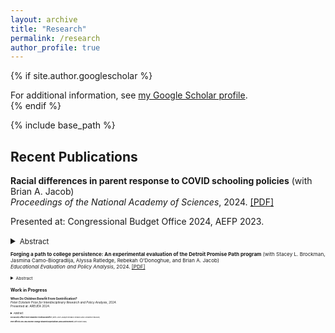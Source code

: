 ```yaml
---
layout: archive
title: "Research"
permalink: /research
author_profile: true
---
```

{% if site.author.googlescholar %}
  <div class="wordwrap">For additional information, see <a href="{{site.author.googlescholar}}" target="_blank">my Google Scholar profile</a>.</div>
{% endif %}

{% include base_path %}

## Recent Publications
**Racial differences in parent response to COVID schooling policies** (with Brian A. Jacob) <br>
_Proceedings of the National Academy of Sciences_, 2024. <a href="https://micah-baum.github.io/files/baum-jacob-pnas-2024.pdf" target="_blank">\[PDF\]</a>

Presented at: Congressional Budget Office 2024, AEFP 2023. 
<details> <summary><small>Abstract<small></summary>  
<small>This paper examines whether school COVID-19 policies influenced enrollment differently by student age and race/ethnicity. Unlike much prior research, we i) analyze enrollments for virtually the entire U.S. public school population for both the 2020–2021 and 2021–2022 school years, ii) compare enrollment trends within districts in order to isolate subgroup heterogeneity from district characteristics, and iii) account for district selection into preferred learning modes. Analyzing data on over 9,000 districts that serve more than 90% of public school students in the United States, we find enrollment responses to COVID policies differed notably. We find that White enrollments declined more than Black, Hispanic, and Asian enrollments in districts that started the 2020–2021 school year virtually, but in districts that started in-person the reverse was true: Non-White enrollments declined more than White enrollments. Moreover, Black, Hispanic, and Asian families responded more than White families to higher COVID-19 death rates in the months preceding the start of the 2021 school year. In 2021–2022, enrollment differences by the previous year’s learning mode persisted. Racial/ethnic differences did not vary by whether the district required masking in classrooms. These findings are consistent with the greater risk faced by communities of color during the pandemic and demonstrate an additional source of disparate impact from COVID policies.<small>
</details>

**Forging a path to college persistence: An experimental evaluation of the Detroit Promise Path program** (with Stacey L. Brockman, Jasmina Camo-Biogradlija, Alyssa Ratledge, Rebekah O’Donoghue, and Brian A. Jacob) <br>
_Educational Evaluation and Policy Analysis_, 2024. <a href="http://micah-baum.github.io/files/brockman-et-al-eepa-2024.pdf" target="_blank">\[PDF\]</a>

<details> <summary><small>Abstract<small></summary>  
<small>Detroit students who obtain a college degree overcome many obstacles to do so. This article reports the results of a randomized evaluation of a program meant to provide support to low-income community college students. The Detroit Promise Path program was designed to complement an existing College Promise scholarship, providing students with coaching, summer engagement, and financial incentives. The evaluation found that students offered the program enrolled in more semesters and earned more credits compared with those offered the scholarship alone. However, at the 3-year mark, there were no discernable impacts on degrees earned. This article examines systemic barriers to degree completion and offers lessons for the design of interventions to increase equity in postsecondary attainment.<small>
</details>


## Work in Progress
**When Do Children Benefit From Gentrification?** <br>
_Peter Eckstein Prize for Interdisciplinary Research and Policy Analysis_, 2024. <br>
Presented at: AREUEA 2024. 
<details> <summary><small>Abstract<small></summary>  
<small>In the last few decades, many urban neighborhoods have "gentrified,” experiencing increases in housing costs and amenities driven by immigration of high-income households. In this paper, I document whether incumbent low-income children benefit from gentrification, and study what drives these effects. I focus on neighborhood change occurring in downtown Houston, Texas, stemming from the city's 1998 downtown housing reform incentivizing construction of single-family homes. I first show that the reform caused downtown gentrification as high-income households moved into the area. Because local amenities improved, rents grew even as housing supply increased. Using Census microdata and administrative education and earnings data, I estimate propensity score-weighted difference-in-differences models to test whether this neighborhood change displaced incumbent renters and affected childrens' long-run educational and labor market outcomes. I find little evidence of displacement, due to the fact that renters and low-income households move frequently even in the absence of gentrification. Children exposed to gentrification were more likely to graduate from college and earn 5% more on average in their late 20s. Earnings effects are only present for children who remained in the treated area as it gentrified. Households avoid direct exposure to rent increases but children attend better schools with more socioeconomically advantaged families, potentially explaining these effects. <small>
</details>

**Do Faculty Affect Their Students' Political Beliefs?** (with Jos&eacute; Joaqu&iacute;n Endara Cevallos and Annaliese Paulson) <br> 

**Peer Effects on Low-Income College Student Expectations and Achievement** (with Nikhil Rao) <br> 
